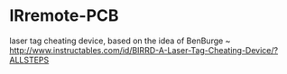 IRremote-PCB
============
laser tag cheating device, based on the idea of BenBurge ~ http://www.instructables.com/id/BIRRD-A-Laser-Tag-Cheating-Device/?ALLSTEPS
